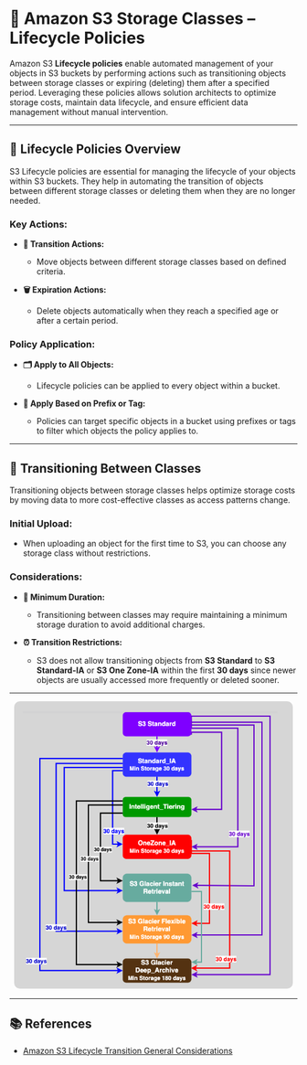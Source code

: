 # 📅 **Amazon S3 Storage Classes – Lifecycle Policies**

Amazon S3 **Lifecycle policies** enable automated management of your objects in S3 buckets by performing actions such as transitioning objects between storage classes or expiring (deleting) them after a specified period. Leveraging these policies allows solution architects to optimize storage costs, maintain data lifecycle, and ensure efficient data management without manual intervention.

---

## 🔄 **Lifecycle Policies Overview**

S3 Lifecycle policies are essential for managing the lifecycle of your objects within S3 buckets. They help in automating the transition of objects between different storage classes or deleting them when they are no longer needed.

### **Key Actions:**

- **🚀 Transition Actions:**

  - Move objects between different storage classes based on defined criteria.

- **🗑️ Expiration Actions:**
  - Delete objects automatically when they reach a specified age or after a certain period.

### **Policy Application:**

- **🗂️ Apply to All Objects:**

  - Lifecycle policies can be applied to every object within a bucket.

- **🔖 Apply Based on Prefix or Tag:**
  - Policies can target specific objects in a bucket using prefixes or tags to filter which objects the policy applies to.

---

## 🔄 **Transitioning Between Classes**

Transitioning objects between storage classes helps optimize storage costs by moving data to more cost-effective classes as access patterns change.

### **Initial Upload:**

- When uploading an object for the first time to S3, you can choose any storage class without restrictions.

### **Considerations:**

- **📅 Minimum Duration:**

  - Transitioning between classes may require maintaining a minimum storage duration to avoid additional charges.

- **⏰ Transition Restrictions:**
  - S3 does not allow transitioning objects from **S3 Standard** to **S3 Standard-IA** or **S3 One Zone-IA** within the first **30 days** since newer objects are usually accessed more frequently or deleted sooner.

---

<div style="text-align: center;">
  <img src="images/s3-lifecycle-policies-for-transitions-between-classes.png" style="border-radius: 10px;" alt="S3 Lifecycle Policies for Transitions Between Classes">
</div>

---

## 📚 **References**

- [Amazon S3 Lifecycle Transition General Considerations](https://docs.aws.amazon.com/AmazonS3/latest/userguide/lifecycle-transition-general-considerations.html)
